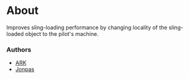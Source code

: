 # About

Improves sling-loading performance by changing locality of the sling-loaded object to the pilot's machine.

### Authors

- [ARK](http://www.ark-group.org)
- [Jonpas](http://github.com/jonpas)
